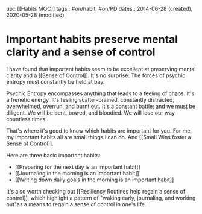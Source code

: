 up:: [[Habits MOC]]
tags:: #on/habit, #on/PD 
dates:: 2014-06-28 (created), 2020-05-28 (modified)

# Important habits preserve mental clarity and a sense of control
I have found that important habits seem to be excellent at preserving mental clarity and a [[Sense of Control]]. It's no surprise. The forces of psychic entropy must constantly be held at bay. 

Psychic Entropy encompasses anything that leads to a feeling of chaos. It's a frenetic energy. It's feeling scatter-brained, constantly distracted, overwhelmed, overrun, and burnt out. It's a constant battle; and we must be diligent. We will be bent, bowed, and bloodied. We will lose our way countless times. 

That's where it's good to know which habits are important for you. For me, my important habits all are small things I can do. And [[Small Wins foster a Sense of Control]].

Here are three basic important habits:
- [[Preparing for the next day is an important habit]]
- [[Journaling in the morning is an important habit]]
- [[Writing down daily goals in the morning is an important habit]]

It's also worth checking out [[Resiliency Routines help regain a sense of control]], which highlight a pattern of "waking early, journaling, and working out"as a means to regain a sense of control in one's life.